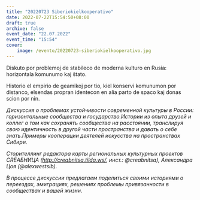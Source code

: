 ```yaml
---
title: "20220723 Siberiokielkooperativo"
date: 2022-07-22T15:54:50+08:00
draft: true
archive: false
event_date: "22.07.2022"
event_time: "15:54"
cover: 
    image: /evento/20220723-siberiokielkooperativo.jpg
---
```

Diskuto por problemoj de stabileco de moderna kulturo en Rusia: horizontala komunumo kaj ŝtato.

Historio el empirio de geamikoj por tio, kiel konservi komunumon por distanco,  elsendas propran identecon en alia parto de spaco kaj donas scion por nin.

*Дискуссия о проблемах устойчивости современной культуры в России: горизонтальные сообщества и государство.Истории из опыта друзей и коллег о том как сохранять сообщества на расстоянии, транслируя свою идентичность в другой части пространства и давать о себе знать.Примеры кооперации деятелей искусства на пространствах Сибири.*

*Сторителлинг редактора карты региональных культурных проектов CREAБНИЦА (http://creabnitsa.tilda.ws/, инст.: @creabnitsa), Александра Цоя (@alexwestsib).*

*В процессе дискуссии предлагаем поделиться своими историями о переездах, эмиграциях, решениях проблемы привязанности в сообществах и вашей жизни.*